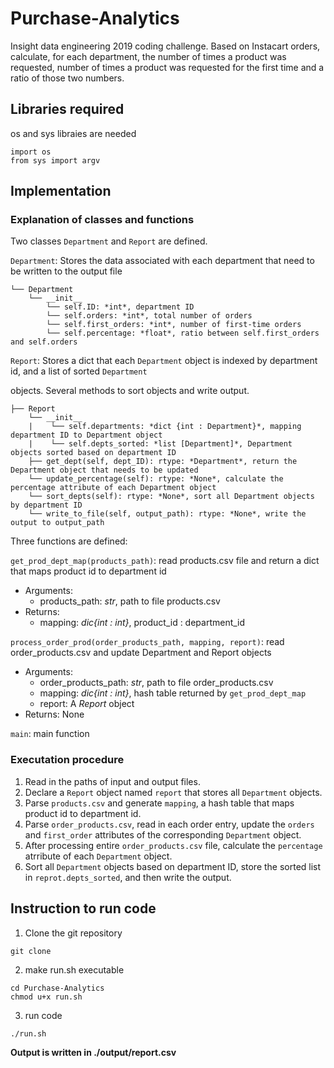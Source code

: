 # Purchase-Analytics

Insight data engineering 2019 coding challenge. Based on Instacart orders, calculate, for each department, the number of times a product was requested, number of times a product was requested for the first time and a ratio of those two numbers.

## Libraries required

os and sys libraies are needed
```
import os
from sys import argv
```

## Implementation

### Explanation of classes and functions

Two classes `Department` and `Report` are defined.

`Department`: Stores the data associated with each department that need to be written to the output file 

    └── Department
        └── __init__
            └── self.ID: *int*, department ID
            └── self.orders: *int*, total number of orders
            └── self.first_orders: *int*, number of first-time orders
            └── self.percentage: *float*, ratio between self.first_orders and self.orders

`Report`: Stores a dict that each `Department` object is indexed by department id, and a list of sorted `Department`  
	<p>objects. Several methods to sort objects and write output.</p>

    ├── Report
        └── __init__
        |    └── self.departments: *dict {int : Department}*, mapping department ID to Department object
        |    └── self.depts_sorted: *list [Department]*, Department objects sorted based on department ID 
        ├── get_dept(self, dept_ID): rtype: *Department*, return the Department object that needs to be updated
        └── update_percentage(self): rtype: *None*, calculate the percentage attribute of each Department object
        └── sort_depts(self): rtype: *None*, sort all Department objects by department ID
        └── write_to_file(self, output_path): rtype: *None*, write the output to output_path


Three functions are defined:

`get_prod_dept_map(products_path)`: read products.csv file and return a dict that maps product id to department id  
- Arguments:  
  - products_path: *str*, path to file products.csv  
- Returns:  
  - mapping: *dic{int : int}*, product_id : department_id
	
`process_order_prod(order_products_path, mapping, report)`: read order_products.csv and update Department and Report objects  
- Arguments:  
  - order_products_path: *str*, path to file order_products.csv  
  - mapping: *dic{int : int}*, hash table returned by `get_prod_dept_map`  
  - report: A *Report* object  
- Returns: None

`main`: main function

### Executation procedure
1. Read in the paths of input and output files.
2. Declare a `Report` object named `report` that stores all `Department` objects.
3. Parse `products.csv` and generate `mapping`, a hash table that maps product id to department id.
3. Parse `order_products.csv`, read in each order entry, update the `orders` and `first_order` attributes of the corresponding `Department` object.
4. After processing entire `order_products.csv` file, calculate the `percentage` atrribute of each `Department` object.
5. Sort all `Department` objects based on department ID, store the sorted list in `reprot.depts_sorted`, and then write the output.
    
## Instruction to run code

1. Clone the git repository
```
git clone
```

2. make run.sh executable
```
cd Purchase-Analytics
chmod u+x run.sh
```

3. run code
```
./run.sh
```
**Output is written in ./output/report.csv**
